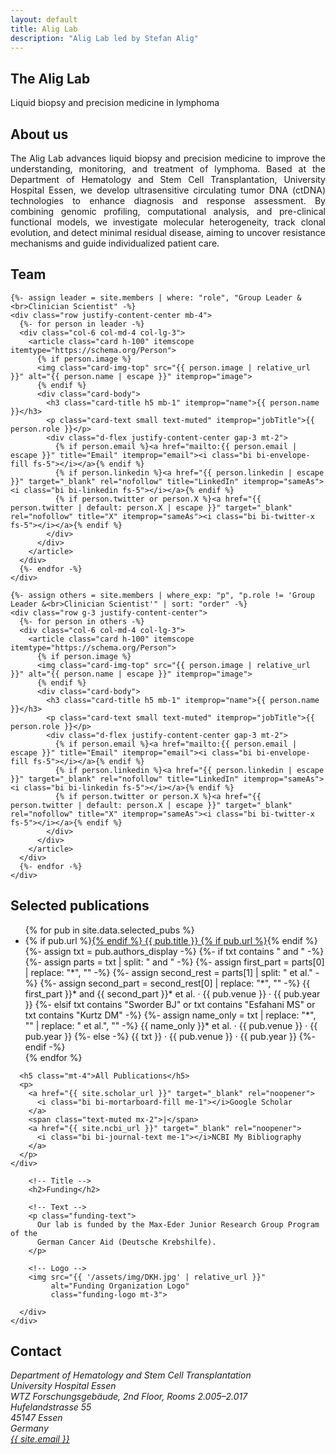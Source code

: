 ```yaml
---
layout: default
title: Alig Lab
description: "Alig Lab led by Stefan Alig"
---
```


<section class="hero">
  <div class="hero-inner">
    <h1>The Alig Lab</h1>
    <p>Liquid biopsy and precision medicine in lymphoma</p>
  </div>
</section>

<section id="about" class="py-5">
  <div class="container">
    <div class="row justify-content-center">
      <div class="col-lg-9">
        <h2 class="text-center">About us</h2>
        <p class="mt-4" style="text-align: justify;">
          The Alig Lab advances liquid biopsy and precision medicine to improve the understanding, monitoring, and treatment of lymphoma. Based at the Department of Hematology and Stem Cell Transplantation, University Hospital Essen, we develop ultrasensitive circulating tumor DNA (ctDNA) technologies to enhance diagnosis and response assessment. By combining genomic profiling, computational analysis, and pre-clinical functional models, we investigate molecular heterogeneity, track clonal evolution, and detect minimal residual disease, aiming to uncover resistance mechanisms and guide individualized patient care.
        </p>
      </div>
    </div>
  </div>
</section>

<section id="team" class="py-5 bg-body">
  <div class="container text-center">
    <h2>Team</h2>

    {%- assign leader = site.members | where: "role", "Group Leader &<br>Clinician Scientist" -%}
    <div class="row justify-content-center mb-4">
      {%- for person in leader -%}
      <div class="col-6 col-md-4 col-lg-3">
        <article class="card h-100" itemscope itemtype="https://schema.org/Person">
          {% if person.image %}
          <img class="card-img-top" src="{{ person.image | relative_url }}" alt="{{ person.name | escape }}" itemprop="image">
          {% endif %}
          <div class="card-body">
            <h3 class="card-title h5 mb-1" itemprop="name">{{ person.name }}</h3>
            <p class="card-text small text-muted" itemprop="jobTitle">{{ person.role }}</p>
            <div class="d-flex justify-content-center gap-3 mt-2">
              {% if person.email %}<a href="mailto:{{ person.email | escape }}" title="Email" itemprop="email"><i class="bi bi-envelope-fill fs-5"></i></a>{% endif %}
              {% if person.linkedin %}<a href="{{ person.linkedin | escape }}" target="_blank" rel="nofollow" title="LinkedIn" itemprop="sameAs"><i class="bi bi-linkedin fs-5"></i></a>{% endif %}
              {% if person.twitter or person.X %}<a href="{{ person.twitter | default: person.X | escape }}" target="_blank" rel="nofollow" title="X" itemprop="sameAs"><i class="bi bi-twitter-x fs-5"></i></a>{% endif %}
            </div>
          </div>
        </article>
      </div>
      {%- endfor -%}
    </div>

    {%- assign others = site.members | where_exp: "p", "p.role != 'Group Leader &<br>Clinician Scientist'" | sort: "order" -%}
    <div class="row g-3 justify-content-center">
      {%- for person in others -%}
      <div class="col-6 col-md-4 col-lg-3">
        <article class="card h-100" itemscope itemtype="https://schema.org/Person">
          {% if person.image %}
          <img class="card-img-top" src="{{ person.image | relative_url }}" alt="{{ person.name | escape }}" itemprop="image">
          {% endif %}
          <div class="card-body">
            <h3 class="card-title h5 mb-1" itemprop="name">{{ person.name }}</h3>
            <p class="card-text small text-muted" itemprop="jobTitle">{{ person.role }}</p>
            <div class="d-flex justify-content-center gap-3 mt-2">
              {% if person.email %}<a href="mailto:{{ person.email | escape }}" title="Email" itemprop="email"><i class="bi bi-envelope-fill fs-5"></i></a>{% endif %}
              {% if person.linkedin %}<a href="{{ person.linkedin | escape }}" target="_blank" rel="nofollow" title="LinkedIn" itemprop="sameAs"><i class="bi bi-linkedin fs-5"></i></a>{% endif %}
              {% if person.twitter or person.X %}<a href="{{ person.twitter | default: person.X | escape }}" target="_blank" rel="nofollow" title="X" itemprop="sameAs"><i class="bi bi-twitter-x fs-5"></i></a>{% endif %}
            </div>
          </div>
        </article>
      </div>
      {%- endfor -%}
    </div>
  </div>
</section>


<section id="publications" class="py-5">
  <div class="container">
    <div class="row justify-content-start">
      <div class="col-lg-9 offset-lg-1">
        <h2>Selected publications</h2>
        <ul class="list-unstyled">
          {% for pub in site.data.selected_pubs %}
          <li class="mb-3">
            {% if pub.url %}<a href="{{ pub.url }}" target="_blank" rel="noopener">{% endif %}
              {{ pub.title }}
            {% if pub.url %}</a>{% endif %}
            <div class="small text-muted">
              {%- assign txt = pub.authors_display -%}
              {%- if txt contains " and " -%}
                {%- assign parts = txt | split: " and " -%}
                {%- assign first_part = parts[0] | replace: "*", "" -%}
                {%- assign second_rest = parts[1] | split: " et al." -%}
                {%- assign second_part = second_rest[0] | replace: "*", "" -%}
                {{ first_part }}* and {{ second_part }}* et al. · {{ pub.venue }} · {{ pub.year }}
              {%- elsif txt contains "Sworder BJ" or txt contains "Esfahani MS" or txt contains "Kurtz DM" -%}
                {%- assign name_only = txt | replace: "*", "" | replace: " et al.", "" -%}
                {{ name_only }}* et al. · {{ pub.venue }} · {{ pub.year }}
              {%- else -%}
                {{ txt }} · {{ pub.venue }} · {{ pub.year }}
              {%- endif -%}
            </div>
          </li>
          {% endfor %}
        </ul>

      <h5 class="mt-4">All Publications</h5>
      <p>
        <a href="{{ site.scholar_url }}" target="_blank" rel="noopener">
          <i class="bi bi-mortarboard-fill me-1"></i>Google Scholar
        </a>
        <span class="text-muted mx-2">|</span>
        <a href="{{ site.ncbi_url }}" target="_blank" rel="noopener">
          <i class="bi bi-journal-text me-1"></i>NCBI My Bibliography
        </a>
      </p>
    </div>
  </div>
  </div>
</section>







<section id="funding" class="py-5">
  <div class="container">
    <div class="row justify-content-start">
      <div class="col-lg-10 offset-lg-1">

        <!-- Title -->
        <h2>Funding</h2>

        <!-- Text -->
        <p class="funding-text">
          Our lab is funded by the Max-Eder Junior Research Group Program of the 
          German Cancer Aid (Deutsche Krebshilfe).
        </p>

        <!-- Logo -->
        <img src="{{ '/assets/img/DKH.jpg' | relative_url }}"
             alt="Funding Organization Logo"
             class="funding-logo mt-3">

      </div>
    </div>
  </div>
</section>










<section id="contact" class="py-5">
  <div class="container">
    <div class="row justify-content-start">
      <div class="col-lg-9 offset-lg-1">
        <h2>Contact</h2>
        <address class="mb-3">
          Department of Hematology and Stem Cell Transplantation<br>
          University Hospital Essen<br>
          WTZ Forschungsgebäude, 2nd Floor, Rooms 2.005–2.017<br>
          Hufelandstrasse 55<br>
          45147 Essen<br>
          Germany<br>
          <a href="mailto:{{ site.email }}">{{ site.email }}</a>
        </address>
      </div>
    </div>
  </div>
</section>

